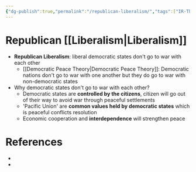 ```yaml
---
{"dg-publish":true,"permalink":"/republican-liberalism/","tags":["IR-Theory"]}
---
```


# Republican [[Liberalism\|Liberalism]]

- **Republican Liberalism**: liberal democratic states don't go to war with each other
    - [[Democratic Peace Theory\|Democratic Peace Theory]]: Democratic nations don't go to war with one another but they do go to war with non-democratic states
- Why democratic states don't go to war with each other?
    - Democratic states are **controlled by the citizens**, citizen will go out of their way to avoid war through peaceful settlements
    - 'Pacific Union' are **common values held by democratic states** which is peaceful conflicts resolution
    - Economic cooperation and **interdependence** will strengthen peace

# References

- [^1]: [[Chapter 2 Theories of IR\|Chapter 2 Theories of IR]]
- [^2]: [[Chapter 4 Liberalism\|Chapter 4 Liberalism]]